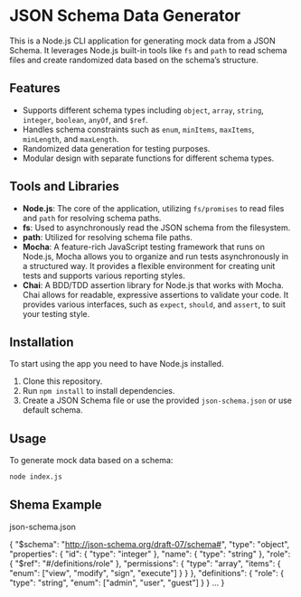 # JSON Schema Data Generator

This is a Node.js CLI application for generating mock data from a JSON Schema. It leverages Node.js built-in tools like `fs` and `path` to read schema files and create randomized data based on the schema’s structure.

## Features

- Supports different schema types including `object`, `array`, `string`, `integer`, `boolean`, `anyOf`, and `$ref`.
- Handles schema constraints such as `enum`, `minItems`, `maxItems`, `minLength`, and `maxLength`.
- Randomized data generation for testing purposes.
- Modular design with separate functions for different schema types.

## Tools and Libraries

- **Node.js**: The core of the application, utilizing `fs/promises` to read files and `path` for resolving schema paths.
- **fs**: Used to asynchronously read the JSON schema from the filesystem.
- **path**: Utilized for resolving schema file paths.
- **Mocha**: A feature-rich JavaScript testing framework that runs on Node.js, Mocha allows you to organize and run tests asynchronously in a structured way. It provides a flexible environment for creating unit tests and supports various reporting styles.
- **Chai**: A BDD/TDD assertion library for Node.js that works with Mocha. Chai allows for readable, expressive assertions to validate your code. It provides various interfaces, such as `expect`, `should`, and `assert`, to suit your testing style.

## Installation

To start using the app you need to have Node.js installed.

1. Clone this repository.
2. Run `npm install` to install dependencies.
3. Create a JSON Schema file or use the provided `json-schema.json` or use default schema.

## Usage

To generate mock data based on a schema:

```bash
node index.js

```

## Shema Example

json-schema.json

{
"$schema": "http://json-schema.org/draft-07/schema#",
  "type": "object",
  "properties": {
    "id": { "type": "integer" },
    "name": { "type": "string" },
    "role": { "$ref": "#/definitions/role" },
"permissions": {
"type": "array",
"items": { "enum": ["view", "modify", "sign", "execute"] }
}
},
"definitions": {
"role": {
"type": "string",
"enum": ["admin", "user", "guest"]
}
}
...
}

